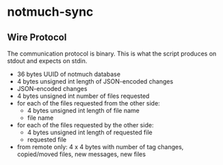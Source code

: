 # notmuch-sync

## Wire Protocol

The communication protocol is binary. This is what the script produces on stdout and expects on stdin.

- 36 bytes UUID of notmuch database
- 4 bytes unsigned int length of JSON-encoded changes
- JSON-encoded changes
- 4 bytes unsigned int number of files requested
- for each of the files requested from the other side:
    - 4 bytes unsigned int length of file name
    - file name
- for each of the files requested by the other side:
    - 4 bytes unsigned int length of requested file
    - requested file
- from remote only: 4 x 4 bytes with number of tag changes, copied/moved files, new messages, new files
